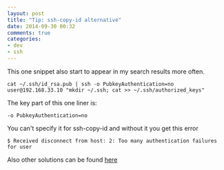 ```yaml
---
layout: post
title: "Tip: ssh-copy-id alternative"
date: 2014-09-30 00:32
comments: true
categories:
- dev
- ssh
---
```

This one snippet also start to appear in my search results more often.

```
cat ~/.ssh/id_rsa.pub | ssh -o PubkeyAuthentication=no user@192.168.33.10 "mkdir ~/.ssh; cat >> ~/.ssh/authorized_keys"

```

The key part of this one liner is:

```
-o PubkeyAuthentication=no
```

 You can't specify it for ssh-copy-id and without it you get this error

```
$ Received disconnect from host: 2: Too many authentication failures for user
```

 Also other solutions can be found [here](http://superuser.com/questions/187779/too-many-authentication-failures-for-username)


